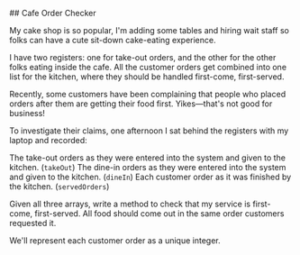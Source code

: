 ## Cafe Order Checker

My cake shop is so popular, I'm adding some tables and hiring wait staff so folks can have a cute sit-down cake-eating experience.

I have two registers: one for take-out orders, and the other for the other folks eating inside the cafe. All the customer orders get combined into one list for the kitchen, where they should be handled first-come, first-served.

Recently, some customers have been complaining that people who placed orders after them are getting their food first. Yikes—that's not good for business!

To investigate their claims, one afternoon I sat behind the registers with my laptop and recorded:

The take-out orders as they were entered into the system and given to the kitchen. (`takeOut`)
The dine-in orders as they were entered into the system and given to the kitchen. (`dineIn`)
Each customer order as it was finished by the kitchen. (`servedOrders`)

Given all three arrays, write a method to check that my service is first-come, first-served. All food should come out in the same order customers requested it.

We'll represent each customer order as a unique integer.
